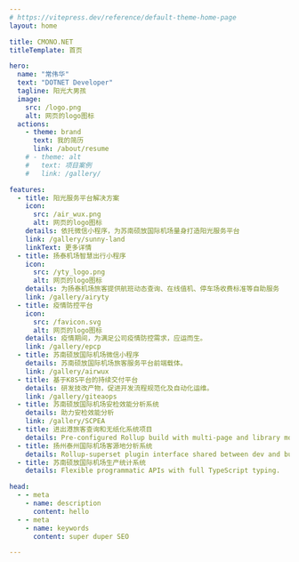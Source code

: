 ```yaml
---
# https://vitepress.dev/reference/default-theme-home-page
layout: home

title: CMONO.NET
titleTemplate: 首页

hero:
  name: "常伟华"
  text: "DOTNET Developer"
  tagline: 阳光大男孩
  image:
    src: /logo.png
    alt: 网页的logo图标
  actions:
    - theme: brand
      text: 我的简历
      link: /about/resume
    # - theme: alt
    #   text: 项目案例
    #   link: /gallery/

features:
  - title: 阳光服务平台解决方案
    icon:
      src: /air_wux.png
      alt: 网页的logo图标
    details: 依托微信小程序，为苏南硕放国际机场量身打造阳光服务平台
    link: /gallery/sunny-land
    linkText: 更多详情
  - title: 扬泰机场智慧出行小程序
    icon:
      src: /yty_logo.png
      alt: 网页的logo图标
    details: 为扬泰机场旅客提供航班动态查询、在线值机、停车场收费标准等自助服务
    link: /gallery/airyty
  - title: 疫情防控平台
    icon:
      src: /favicon.svg
      alt: 网页的logo图标
    details: 疫情期间，为满足公司疫情防控需求，应运而生。
    link: /gallery/epcp
  - title: 苏南硕放国际机场微信小程序
    details: 苏南硕放国际机场旅客服务平台前端载体。
    link: /gallery/airwux
  - title: 基于K8S平台的持续交付平台
    details: 研发技改产物，促进开发流程规范化及自动化运维。
    link: /gallery/giteaops
  - title: 苏南硕放国际机场安检效能分析系统
    details: 助力安检效能分析
    link: /gallery/SCPEA
  - title: 进出港旅客查询和无纸化系统项目
    details: Pre-configured Rollup build with multi-page and library mode support.
  - title: 扬州泰州国际机场客源地分析系统
    details: Rollup-superset plugin interface shared between dev and build.
  - title: 苏南硕放国际机场生产统计系统
    details: Flexible programmatic APIs with full TypeScript typing.

head:
  - - meta
    - name: description
      content: hello
  - - meta
    - name: keywords
      content: super duper SEO

---
```


<!-- <img :src="$withBase('/logo.png')" alt="logo" /> -->

<script setup lang="ts">
import { onMounted } from 'vue'
import { fetchVersion } from './.vitepress/utils/fetchVersion'
import { VPTeamPage,  VPTeamPageTitle,  VPTeamMembers } from 'vitepress/theme'

onMounted(() => {
  const docsVersionSpan = document.querySelector(
    "div.VPHero.has-image.VPHomeHero > div > div.main > p.tagline > samp.version-tag"
  );
  if(!docsVersionSpan){
    fetchVersion()
  }
})



const members = [
  {
    avatar: '/logo.png',
    name: '常伟华',
    title: 'Owner'
  }
]
</script>
<VPTeamPage>
  <VPTeamPageTitle>
    <template #title>
      Team members
    </template>
    <template #lead>
      Github
    </template>
  </VPTeamPageTitle>
  <VPTeamMembers
    size="small"
    :members="members"
  />
</VPTeamPage>
